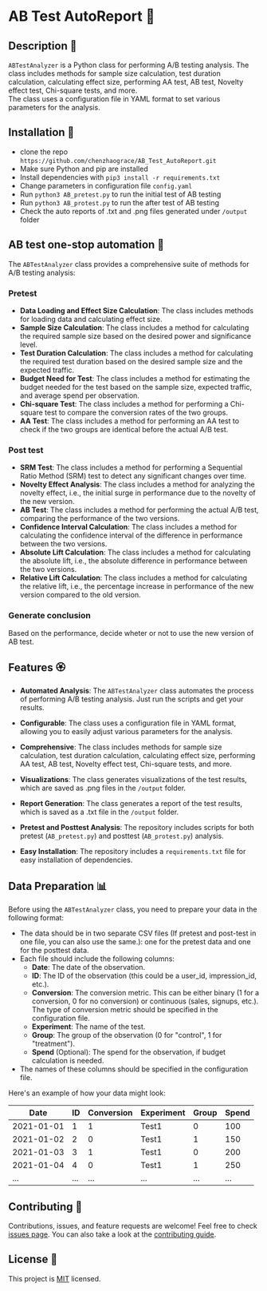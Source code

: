 # AB Test AutoReport 🤖

## Description 🧩

`ABTestAnalyzer` is a Python class for performing A/B testing analysis. The class includes methods for sample size calculation, test duration calculation, calculating effect size, performing AA test, AB test, Novelty effect test, Chi-square tests, and more.  
The class uses a configuration file in YAML format to set various parameters for the analysis.

## Installation 🔌
- clone the repo `https://github.com/chenzhaograce/AB_Test_AutoReport.git`
- Make sure Python and pip are installed
- Install dependencies with `pip3 install -r requirements.txt`
- Change parameters in configuration file `config.yaml`
- Run `python3 AB_pretest.py` to run the initial test of AB testing
- Run `python3 AB_protest.py` to run the after test of AB testing
- Check the auto reports of .txt and .png files generated under `/output` folder

## AB test one-stop automation 🎯
The `ABTestAnalyzer` class provides a comprehensive suite of methods for A/B testing analysis:
### Pretest
- **Data Loading and Effect Size Calculation**: The class includes methods for loading data and calculating effect size.
- **Sample Size Calculation**: The class includes a method for calculating the required sample size based on the desired power and significance level.
- **Test Duration Calculation**: The class includes a method for calculating the required test duration based on the desired sample size and the expected traffic. 
- **Budget Need for Test**: The class includes a method for estimating the budget needed for the test based on the sample size, expected traffic, and average spend per observation.
- **Chi-square Test**: The class includes a method for performing a Chi-square test to compare the conversion rates of the two groups.
- **AA Test**: The class includes a method for performing an AA test to check if the two groups are identical before the actual A/B test.
### Post test
- **SRM Test**: The class includes a method for performing a Sequential Ratio Method (SRM) test to detect any significant changes over time.
- **Novelty Effect Analysis**: The class includes a method for analyzing the novelty effect, i.e., the initial surge in performance due to the novelty of the new version.
- **AB Test**: The class includes a method for performing the actual A/B test, comparing the performance of the two versions.
- **Confidence Interval Calculation**: The class includes a method for calculating the confidence interval of the difference in performance between the two versions.
- **Absolute Lift Calculation**: The class includes a method for calculating the absolute lift, i.e., the absolute difference in performance between the two versions.
- **Relative Lift Calculation**: The class includes a method for calculating the relative lift, i.e., the percentage increase in performance of the new version compared to the old version.
### Generate conclusion
Based on the performance, decide wheter or not to use the new version of AB test.


## Features 🏵️
- **Automated Analysis**: The `ABTestAnalyzer` class automates the process of performing A/B testing analysis. Just run the scripts and get your results.

- **Configurable**: The class uses a configuration file in YAML format, allowing you to easily adjust various parameters for the analysis.

- **Comprehensive**: The class includes methods for sample size calculation, test duration calculation, calculating effect size, performing AA test, AB test, Novelty effect test, Chi-square tests, and more.

- **Visualizations**: The class generates visualizations of the test results, which are saved as .png files in the `/output` folder.

- **Report Generation**: The class generates a report of the test results, which is saved as a .txt file in the `/output` folder.

- **Pretest and Posttest Analysis**: The repository includes scripts for both pretest (`AB_pretest.py`) and posttest (`AB_protest.py`) analysis.

- **Easy Installation**: The repository includes a `requirements.txt` file for easy installation of dependencies.

## Data Preparation 📊

Before using the `ABTestAnalyzer` class, you need to prepare your data in the following format:

- The data should be in two separate CSV files (If pretest and post-test in one file, you can also use the same.): one for the pretest data and one for the posttest data.
- Each file should include the following columns:
    - **Date**: The date of the observation.
    - **ID**: The ID of the observation (this could be a user_id, impression_id, etc.).
    - **Conversion**: The conversion metric. This can be either binary (1 for a conversion, 0 for no conversion) or continuous (sales, signups, etc.). The type of conversion metric should be specified in the configuration file.
    - **Experiment**: The name of the test.
    - **Group**: The group of the observation (0 for "control", 1 for "treatment").
    - **Spend** (Optional): The spend for the observation, if budget calculation is needed.
- The names of these columns should be specified in the configuration file.

Here's an example of how your data might look:

| Date       | ID  | Conversion | Experiment | Group | Spend |
|------------|-----|------------|------------|-------|-------|
| 2021-01-01 | 1   | 1          | Test1      | 0     | 100   |
| 2021-01-02 | 2   | 0          | Test1      | 1     | 150   |
| 2021-01-03 | 3   | 1          | Test1      | 0     | 200   |
| 2021-01-04 | 4   | 0          | Test1      | 1     | 250   |
| ...        | ... | ...        | ...        | ...   | ...   |

## Contributing 🤝

Contributions, issues, and feature requests are welcome! Feel free to check [issues page](https://github.com/chenzhaograce/AB_Test_AutoReport.git/issues). You can also take a look at the [contributing guide](https://github.com/chenzhaograce/AB_Test_AutoReport/blob/main/CONTRIBUTING.md).

## License 📝

This project is [MIT](https://github.com/chenzhaograce/AB_Test_AutoReport/blob/main/LICENSE) licensed.